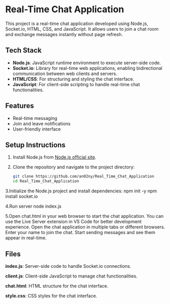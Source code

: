 # Real-Time Chat Application

This project is a real-time chat application developed using Node.js, Socket.io, HTML, CSS, and JavaScript. It allows users to join a chat room and exchange messages instantly without page refresh.

## Tech Stack

- **Node.js**: JavaScript runtime environment to execute server-side code.
- **Socket.io**: Library for real-time web applications, enabling bidirectional communication between web clients and servers.
- **HTML/CSS**: For structuring and styling the chat interface.
- **JavaScript**: For client-side scripting to handle real-time chat functionalities.

## Features

- Real-time messaging
- Join and leave notifications
- User-friendly interface

## Setup Instructions

1. Install Node.js from [Node.js official site](https://nodejs.org/).

2. Clone the repository and navigate to the project directory:
   ```bash
   git clone https://github.com/an02ny/Real_Time_Chat_Application
   cd Real_Time_Chat_Application

3.Initialize the Node.js project and install dependencies:
npm init -y
npm install socket.io

4.Run server
node index.js

5.Open chat.html in your web browser to start the chat application. You can use the Live Server extension in VS Code for better development experience.
Open the chat application in multiple tabs or different browsers.
Enter your name to join the chat.
Start sending messages and see them appear in real-time.

## Files
**index.js**: Server-side code to handle Socket.io connections.

**client.js**: Client-side JavaScript to manage chat functionalities.

**chat.html**: HTML structure for the chat interface.

**style.css**: CSS styles for the chat interface.

